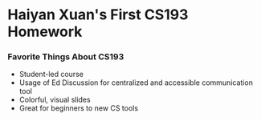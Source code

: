# Haiyan Xuan's First CS193 Homework

### Favorite Things About CS193
- Student-led course
- Usage of Ed Discussion for centralized and accessible communication tool
- Colorful, visual slides
- Great for beginners to new CS tools
